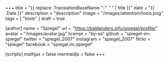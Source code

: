 +++
title = "{{ replace .TranslationBaseName "-" " " | title }}"
date =  "{{ .Date }}"
description = "description"
image = "/images/attention/tools.png"
tags  = [ "tools" ]
draft = true

[author]
  name      = "Spiegel"
  url       = "https://baldanders.info/spiegel/profile/"
  avatar    = "/images/avatar.jpg"
  license   = "by-sa"
  github    = "spiegel-im-spiegel"
  twitter   = "spiegel_2007"
  instagram = "spiegel_2007"
  flickr    = "spiegel"
  facebook  = "spiegel.im.spiegel"

[scripts]
  mathjax = false
  mermaidjs = false
+++






<!-- eof -->
